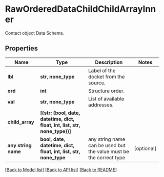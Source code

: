# RawOrderedDataChildChildArrayInner

Contact object Data Schema.

## Properties
Name | Type | Description | Notes
------------ | ------------- | ------------- | -------------
**lbl** | **str, none_type** | Label of the docket from the source. | 
**ord** | **int** | Structure order. | 
**val** | **str, none_type** | List of available addresses. | 
**child_array** | **[{str: (bool, date, datetime, dict, float, int, list, str, none_type)}]** |  | 
**any string name** | **bool, date, datetime, dict, float, int, list, str, none_type** | any string name can be used but the value must be the correct type | [optional]

[[Back to Model list]](../README.md#documentation-for-models) [[Back to API list]](../README.md#documentation-for-api-endpoints) [[Back to README]](../README.md)


